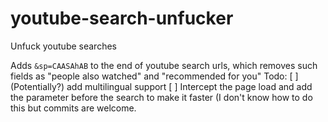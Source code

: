 # youtube-search-unfucker
Unfuck youtube searches

Adds `&sp=CAASAhAB` to the end of youtube search urls, which removes such fields as "people also watched" and "recommended for you"
Todo:
[ ] (Potentially?) add multilingual support
[ ] Intercept the page load and add the parameter before the search to make it faster (I don't know how to do this but commits are welcome.

